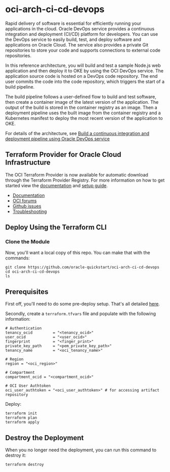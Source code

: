 # oci-arch-ci-cd-devops

Rapid delivery of software is essential for efficiently running your applications in the cloud. Oracle DevOps service provides a continuous integration and deployment (CI/CD) platform for developers. You can use the DevOps service to easily build, test, and deploy software and applications on Oracle Cloud. The service also provides a private Git repositories to store your code and supports connections to external code repositories.

In this reference architecture, you will build and test a sample Node.js web application and then deploy it to OKE by using the OCI DevOps service. The application source code is hosted on a DevOps code repository. The end user commits the code into the code repository, which triggers the start of a build pipeline.

The build pipeline follows a user-defined flow to build and test software, then create a container image of the latest version of the application. The output of the build is stored in the container registry as an image. Then a deployment pipeline uses the built image from the container registry and a Kubernetes manifest to deploy the most recent version of the application to OKE.

For details of the architecture, see [Build a continuous integration and deployment pipeline using Oracle DevOps service](https://docs.oracle.com/en/solutions/ci-cd-pipe-oci-devops/index.html)

## Terraform Provider for Oracle Cloud Infrastructure
The OCI Terraform Provider is now available for automatic download through the Terraform Provider Registry. 
For more information on how to get started view the [documentation](https://www.terraform.io/docs/providers/oci/index.html) 
and [setup guide](https://www.terraform.io/docs/providers/oci/guides/version-3-upgrade.html).

* [Documentation](https://www.terraform.io/docs/providers/oci/index.html)
* [OCI forums](https://cloudcustomerconnect.oracle.com/resources/9c8fa8f96f/summary)
* [Github issues](https://github.com/terraform-providers/terraform-provider-oci/issues)
* [Troubleshooting](https://www.terraform.io/docs/providers/oci/guides/guides/troubleshooting.html)


## Deploy Using the Terraform CLI

### Clone the Module

Now, you'll want a local copy of this repo. You can make that with the commands:

    git clone https://github.com/oracle-quickstart/oci-arch-ci-cd-devops
    cd oci-arch-ci-cd-devops
    ls

## Prerequisites
First off, you'll need to do some pre-deploy setup.  That's all detailed [here](https://github.com/cloud-partners/oci-prerequisites).

Secondly, create a `terraform.tfvars` file and populate with the following information:

```
# Authentication
tenancy_ocid         = "<tenancy_ocid>"
user_ocid            = "<user_ocid>"
fingerprint          = "<finger_print>"
private_key_path     = "<pem_private_key_path>"
tenancy_name         = "<oci_tenancy_name>"

# Region
region = "<oci_region>"

# Compartment
compartment_ocid = "<compartment_ocid>"

# OCI User Authtoken
oci_user_authtoken = "<oci_user_authtoken>" # for accessing artifact repository

````

Deploy:

    terraform init
    terraform plan
    terraform apply

## Destroy the Deployment
When you no longer need the deployment, you can run this command to destroy it:

    terraform destroy


